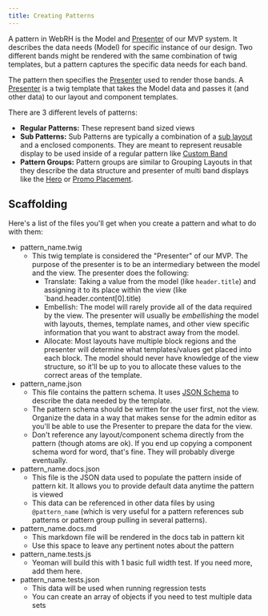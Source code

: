 ```yaml
---
title: Creating Patterns
---
```


A pattern in WebRH is the Model and [Presenter](model_view_presenter) of our MVP system. It describes the data needs (Model) for specific instance of our design. Two different bands might be rendered with the same combination of twig templates, but a pattern captures the specific data needs for each band.

The pattern then specifies the [Presenter](model_view_presenter) used to render those bands. A [Presenter](model_view_presenter) is a twig template that takes the Model data and passes it (and other data) to our layout and component templates.

There are 3 different levels of patterns:

- __Regular Patterns:__ These represent band sized views
- __Sub Patterns:__ Sub Patterns are typically a combination of a [sub layout](creating_layouts) and a enclosed components. They are meant to represent reusable display to be used inside of a regular pattern like [Custom Band](/schema/custom_band)
- __Pattern Groups:__ Pattern groups are similar to Grouping Layouts in that they describe the data structure and presenter of multi band displays like the [Hero](/schema/hero) or [Promo Placement](/schema/promo_placement).

## Scaffolding

Here's a list of the files you'll get when you create a pattern and what to do with them:

- pattern_name.twig
  - This twig template is considered the "Presenter" of our MVP. The purpose of the presenter is to be an intermediary between the model and the view. The presenter does the following:
    - Translate: Taking a value from the model (like `header.title`) and assigning it to its place within the view (like `band.header.content[0].title)
    - Embellish: The model will rarely provide all of the data required by the view. The presenter will usually be _embellishing_ the model with layouts, themes, template names, and other view specific information that you want to abstract away from the model.
    - Allocate: Most layouts have multiple block regions and the presenter will determine what templates/values get placed into each block. The model should never have knowledge of the view structure, so it'll be up to you to allocate these values to the correct areas of the template.
- pattern_name.json
  - This file contains the pattern schema. It uses [JSON Schema](http://json-schema.org/) to describe the data needed by the template.
  - The pattern schema should be written for the user first, not the view. Organize the data in a way that makes sense for the admin editor as you'll be able to use the Presenter to prepare the data for the view.
  - Don't reference any layout/component schema directly from the pattern (though atoms are ok). If you end up copying a component schema word for word, that's fine. They will probably diverge eventually.
- pattern_name.docs.json
  - This file is the JSON data used to populate the pattern inside of pattern kit. It allows you to provide default data anytime the pattern is viewed
  - This data can be referenced in other data files by using `@pattern_name` (which is very useful for a pattern references sub patterns or pattern group pulling in several patterns).
- pattern_name.docs.md
  - This markdown file will be rendered in the docs tab in pattern kit
  - Use this space to leave any pertinent notes about the pattern
- pattern_name.tests.js
  - Yeoman will build this with 1 basic full width test. If you need more, add them here.
- pattern_name.tests.json
  - This data will be used when running regression tests
  - You can create an array of objects if you need to test multiple data sets
